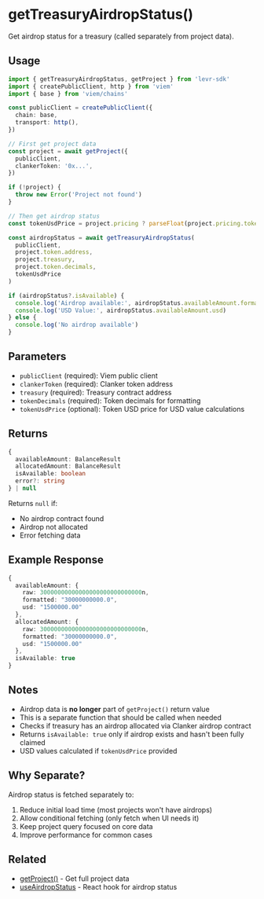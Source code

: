 # getTreasuryAirdropStatus()

Get airdrop status for a treasury (called separately from project data).

## Usage

```typescript
import { getTreasuryAirdropStatus, getProject } from 'levr-sdk'
import { createPublicClient, http } from 'viem'
import { base } from 'viem/chains'

const publicClient = createPublicClient({
  chain: base,
  transport: http(),
})

// First get project data
const project = await getProject({
  publicClient,
  clankerToken: '0x...',
})

if (!project) {
  throw new Error('Project not found')
}

// Then get airdrop status
const tokenUsdPrice = project.pricing ? parseFloat(project.pricing.tokenUsd) : null

const airdropStatus = await getTreasuryAirdropStatus(
  publicClient,
  project.token.address,
  project.treasury,
  project.token.decimals,
  tokenUsdPrice
)

if (airdropStatus?.isAvailable) {
  console.log('Airdrop available:', airdropStatus.availableAmount.formatted)
  console.log('USD Value:', airdropStatus.availableAmount.usd)
} else {
  console.log('No airdrop available')
}
```

## Parameters

- `publicClient` (required): Viem public client
- `clankerToken` (required): Clanker token address
- `treasury` (required): Treasury contract address
- `tokenDecimals` (required): Token decimals for formatting
- `tokenUsdPrice` (optional): Token USD price for USD value calculations

## Returns

```typescript
{
  availableAmount: BalanceResult
  allocatedAmount: BalanceResult
  isAvailable: boolean
  error?: string
} | null
```

Returns `null` if:
- No airdrop contract found
- Airdrop not allocated
- Error fetching data

## Example Response

```typescript
{
  availableAmount: {
    raw: 30000000000000000000000000000n,
    formatted: "30000000000.0",
    usd: "1500000.00"
  },
  allocatedAmount: {
    raw: 30000000000000000000000000000n,
    formatted: "30000000000.0",
    usd: "1500000.00"
  },
  isAvailable: true
}
```

## Notes

- Airdrop data is **no longer** part of `getProject()` return value
- This is a separate function that should be called when needed
- Checks if treasury has an airdrop allocated via Clanker airdrop contract
- Returns `isAvailable: true` only if airdrop exists and hasn't been fully claimed
- USD values calculated if `tokenUsdPrice` provided

## Why Separate?

Airdrop status is fetched separately to:
1. Reduce initial load time (most projects won't have airdrops)
2. Allow conditional fetching (only fetch when UI needs it)
3. Keep project query focused on core data
4. Improve performance for common cases

## Related

- [getProject()](./project.md) - Get full project data
- [useAirdropStatus](../../client-hooks/query/use-airdrop-status.md) - React hook for airdrop status

